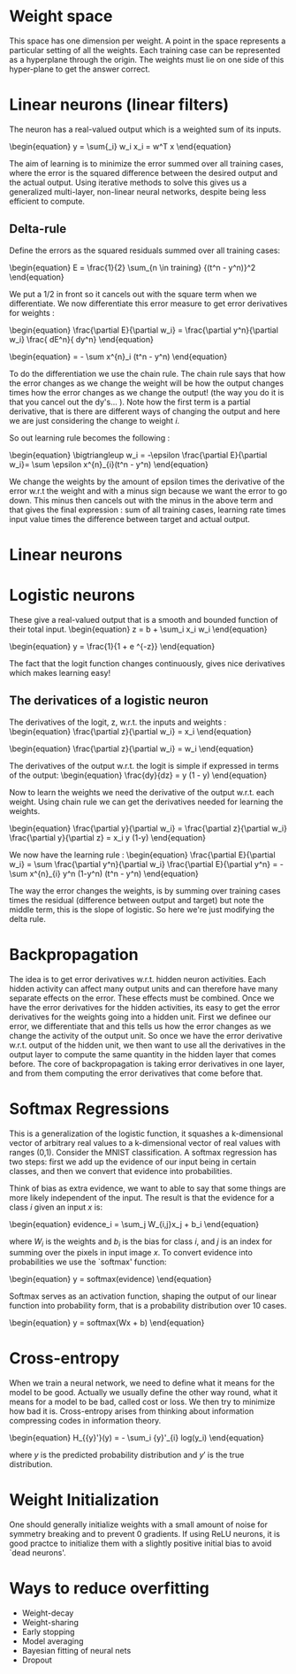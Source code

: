 # Weight space
This space has one dimension per weight. A point in the space represents a particular setting of all the weights. Each training case can be represented as a hyperplane through the origin. The weights must lie on one side of this hyper-plane to get the answer correct.

# Linear neurons (linear filters)
The neuron has a real-valued output which is a weighted sum of its inputs. 

\begin{equation}
y = \sum{_i} w_i x_i = w^T x
\end{equation}

The aim of learning is to minimize the error summed over all training cases, where the error is the squared difference between the desired output and the actual output. Using iterative methods to solve this gives us a generalized multi-layer, non-linear neural networks, despite being less efficient to compute.

## Delta-rule
Define the errors as the squared residuals summed over all training cases:

\begin{equation}
E = \frac{1}{2} \sum_{n \in training} {(t^n - y^n)}^2
\end{equation}

We put a 1/2 in front so it cancels out with the square term when we differentiate.
We now differentiate this error measure to get error derivatives for weights :

\begin{equation}
\frac{\partial E}{\partial w_i} = \frac{\partial y^n}{\partial w_i} \frac{ dE^n}{ dy^n}
\end{equation}

\begin{equation}
= - \sum x^{n}_i (t^n - y^n)
\end{equation}

To do the differentiation we use the chain rule. The chain rule says that how the error changes as we change the weight will be how the output changes times how the error changes as we change the output! (the way you do it is that you cancel out the dy's... ). Note how the first term is a partial derivative, that is there are different ways of changing the output and here we are just considering the change to weight $i$.

So out learning rule becomes the following :

\begin{equation}
\bigtriangleup w_i = -\epsilon \frac{\partial E}{\partial w_i}= \sum \epsilon x^{n}_{i}(t^n - y^n)
\end{equation}

We change the weights by the amount of epsilon times the derivative of the error w.r.t the weight and with a minus sign because we want the error to go down. This minus then cancels out with the minus in the above term and that gives the final expression : sum of all training cases, learning rate times input value times the difference between target and actual output.

# Linear neurons

# Logistic neurons
These give a real-valued output that is a smooth and bounded function of their total input.
\begin{equation}
z = b + \sum_i x_i w_i
\end{equation}

\begin{equation}
 y = \frac{1}{1 + e ^{-z}}
\end{equation}

The fact that the logit function changes continuously, gives nice derivatives which makes learning easy!

## The derivatices of a logistic neuron
The derivatives of the logit, z, w.r.t. the inputs and weights :
\begin{equation}
\frac{\partial z}{\partial w_i} = x_i
\end{equation}

\begin{equation}
\frac{\partial z}{\partial w_i} = w_i
\end{equation}

The derivatives of the output w.r.t. the logit is simple if expressed in terms of the output:
\begin{equation}
\frac{dy}{dz} = y (1 - y)
\end{equation}

Now to learn the weights we need the derivative of the output w.r.t. each weight.
Using chain rule we can get the derivatives needed for learning the weights.

\begin{equation}
\frac{\partial y}{\partial w_i} = \frac{\partial z}{\partial w_i} \frac{\partial y}{\partial z} = x_i y (1-y)
\end{equation}

We now have the learning rule :
\begin{equation}
\frac{\partial E}{\partial w_i} = \sum \frac{\partial y^n}{\partial w_i} \frac{\partial E}{\partial y^n} = - \sum x^{n}_{i} y^n (1-y^n) (t^n - y^n)
\end{equation}

The way the error changes the weights, is by summing over training cases times the residual (difference between output and target) but note the middle term, this is the slope of logistic. So here we're just modifying the delta rule.

# Backpropagation
The idea is to get error derivatives w.r.t. hidden neuron activities. Each hidden activity can affect many output units and can therefore have many separate effects on the error. These effects must be combined. Once we have the error derivatives for the hidden activities, its easy to get the error derivatives for the weights going into a hidden unit.
First we definee our error, we differentiate that and this tells us how the error changes as we change the activity of the output unit. So once we have the error derivative w.r.t. output of the hidden unit, we then want to use all the derivatives in the output layer to compute the same quantity in the hidden layer that comes before.
The core of backpropagation is taking error derivatives in one layer, and from them computing the error derivatives that come before that. 

# Softmax Regressions
This is a generalization of the logistic function, it squashes a k-dimensional vector of arbitrary real values to a k-dimensional vector of real values with ranges (0,1).
Consider the MNIST classification. A softmax regression has two steps: first we add up the evidence of our input being in certain classes, and then we convert that evidence into probabilities.

Think of bias as extra evidence, we want to able to say that some things are more likely independent of the input. The result is that the evidence for a class $i$ given an input $x$ is:

\begin{equation} 
evidence_i = \sum_j W_{i,j}x_j + b_i
\end{equation}

where $W_i$ is the weights and $b_i$ is the bias for class $i$, and $j$ is an index for summing over the pixels in input image $x$. To convert evidence into probabilities we use the `softmax' function:

\begin{equation} 
y = softmax(evidence)
\end{equation}

Softmax serves as an activation function, shaping the output of our linear function into probability form, that is a probability distribution over 10 cases.

\begin{equation} 
y = softmax(Wx + b)
\end{equation}

# Cross-entropy
When we train a neural network, we need to define what it means for the model to be good. Actually we usually define the other way round, what it means for a model to be bad, called cost or loss. We then try to minimize how bad it is.
Cross-entropy arises from thinking about information compressing codes in information theory.


\begin{equation} 
H_{{y}'}(y) = - \sum_i {y}'_{i} log(y_i)
\end{equation}

where $y$ is the predicted probability distribution and ${y}'$ is the true distribution.


# Weight Initialization
One should generally initialize weights with a small amount of noise for symmetry breaking and to prevent 0 gradients.
If using ReLU neurons, it is good practce to initialize them with a slightly positive initial bias to avoid `dead neurons'.


# Ways to reduce overfitting
- Weight-decay
- Weight-sharing
- Early stopping
- Model averaging
- Bayesian fitting of neural nets
- Dropout
